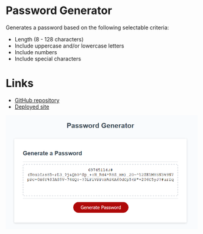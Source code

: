 # Password Generator

Generates a password based on the following selectable criteria:
* Length (8 - 128 characters)
* Include uppercase and/or lowercase letters
* Include numbers
* Include special characters

# Links

* [GitHub repository](https://github.com/cactido/password-generator)
* [Deployed site](https://cactido.github.io/password-generator)

![password generator demo](./preview.png)
